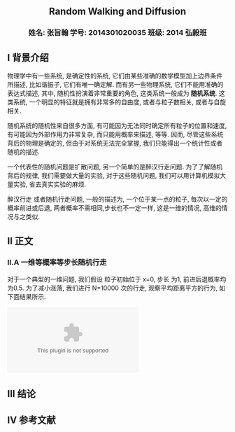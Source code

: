 ## <center>Random Walking and Diffusion</center>

### <center> 姓名: 张旨翰 学号: 2014301020035  班级: 2014 弘毅班 </center>

## I 背景介绍
物理学中有一些系统, 是确定性的系统, 它们由某些准确的数学模型加上边界条件所描述, 比如谐振子, 它们有唯一确定解. 而有另一些物理系统, 它们不能用准确的表达式描述, 其中, 随机性扮演着非常重要的角色, 这类系统一般成为 **随机系统**. 这类系统, 一个明显的特征就是拥有非常多的自由度, 或者与粒子数相关, 或者与自旋相关.

随机系统的随机性来自很多方面, 有可能因为无法同时确定所有粒子的位置和速度, 有可能因为外部作用力非常复杂, 而只能用概率来描述, 等等. 因而, 尽管这些系统背后的物理是确定的, 但由于对系统无法完全掌握, 我们只能得出一个统计性或者随机的描述.

一个代表性的随机问题是扩散问题, 另一个简单的是醉汉行走问题. 为了了解随机背后的规律, 我们需要做大量的实验, 对于这些随机问题, 我们可以用计算机模拟大量实验, 省去真实实验的麻烦.

醉汉行走 或者随机行走问题, 一般的描述为, 一个位于某一点的粒子, 每次以一定的概率前进或后退, 两者概率不需相同,步长也不一定一样, 这是一维的情况, 高维的情况与之类似.

## II 正文

### II.A 一维等概率等步长随机行走
对于一个典型的一维问题, 我们假设 粒子初始位于 x=0, 步长 为1, 前进后退概率均为0.5. 为了减小涨落, 我们进行 N=10000 次的行走, 观察平均距离平方的行为, 如下面结果所示.

![one_walk](https://github.com/1412kid/computationalphysics_n2014301020035/blob/master/Final_Homework/rand1d_0.5.eps)

## III 结论

## IV 参考文献

